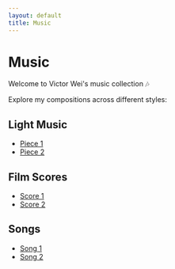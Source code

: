 ```yaml
---
layout: default
title: Music
---
```


# Music

Welcome to Victor Wei's music collection 🎶

Explore my compositions across different styles:

## Light Music
- [Piece 1](https://www.youtube.com/watch?v=your-link1)
- [Piece 2](https://www.youtube.com/watch?v=your-link2)

## Film Scores
- [Score 1](https://www.youtube.com/watch?v=your-link3)
- [Score 2](https://www.youtube.com/watch?v=your-link4)

## Songs
- [Song 1](https://www.youtube.com/watch?v=your-link5)
- [Song 2](https://www.youtube.com/watch?v=your-link6)
